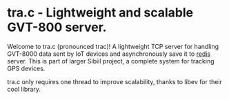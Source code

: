 # tra.c - Lightweight and scalable GVT-800 server.

Welcome to tra.c (pronounced trac)! A lightweight TCP server for handling GVT-8000 data sent by IoT devices and asynchronously save it to [redis](redis.io) server. This is part of larger Sibiil project, a complete system for tracking GPS devices.

tra.c only requires one thread to improve scalability, thanks to libev for their cool library.

